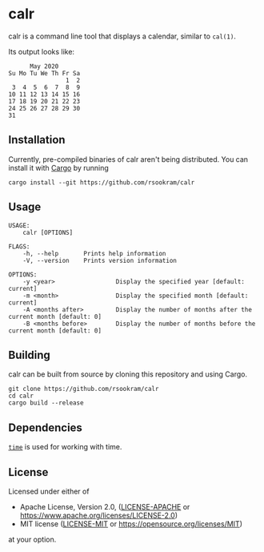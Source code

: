 # calr

calr is a command line tool that displays a calendar, similar to `cal(1)`.

Its output looks like:

```
      May 2020
Su Mo Tu We Th Fr Sa
                1  2
 3  4  5  6  7  8  9
10 11 12 13 14 15 16
17 18 19 20 21 22 23
24 25 26 27 28 29 30
31
```

## Installation

Currently, pre-compiled binaries of calr aren't being distributed. You can
install it with
[Cargo](https://doc.rust-lang.org/cargo/getting-started/installation.html) by
running

```
cargo install --git https://github.com/rsookram/calr
```

## Usage

```
USAGE:
    calr [OPTIONS]

FLAGS:
    -h, --help       Prints help information
    -V, --version    Prints version information

OPTIONS:
    -y <year>                 Display the specified year [default: current]
    -m <month>                Display the specified month [default: current]
    -A <months after>         Display the number of months after the current month [default: 0]
    -B <months before>        Display the number of months before the current month [default: 0]
```

## Building

calr can be built from source by cloning this repository and using Cargo.

```
git clone https://github.com/rsookram/calr
cd calr
cargo build --release
```

## Dependencies

[`time`](https://crates.io/crates/time) is used for working with time.

## License

Licensed under either of

 * Apache License, Version 2.0, ([LICENSE-APACHE](LICENSE-APACHE) or
   https://www.apache.org/licenses/LICENSE-2.0)
 * MIT license ([LICENSE-MIT](LICENSE-MIT) or
   https://opensource.org/licenses/MIT)

at your option.
